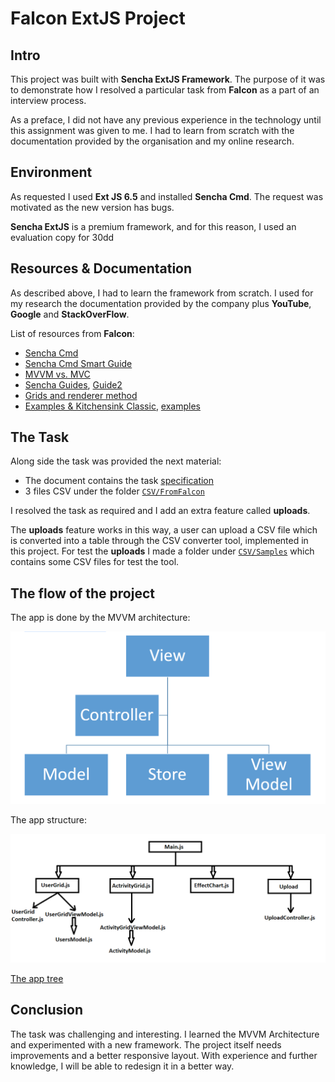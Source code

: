 # Falcon ExtJS Project

## Intro

This project was built with **Sencha ExtJS Framework**. The purpose of it was to demonstrate how I resolved a particular task from **Falcon** as a part of an interview process. 

As a preface, I did not have any previous experience in the technology until this assignment was given to me. I had to learn from scratch with the documentation provided by the organisation and my online research.

## Environment

As requested I used **Ext JS 6.5** and installed **Sencha Cmd**. The request was motivated as the new version has bugs.

**Sencha ExtJS** is a premium framework, and for this reason, I used an evaluation copy for 30dd

## Resources & Documentation

As described above, I had to learn the framework from scratch. I used for my research the documentation provided by the company plus **YouTube**, **Google** and **StackOverFlow**. 

List of resources from **Falcon**:

- [Sencha Cmd](https://www.sencha.com/products/extjs/cmd-download/)
- [Sencha Cmd Smart Guide](http://docs.sencha.com/extjs/6.0.2/guides/getting_started/getting_started.html)
- [MVVM vs. MVC](https://www.sencha.com/blog/ext-js-5-mvc-mvvm-and-more/)
- [Sencha Guides](http://docs.sencha.com/extjs/6.0.2/guides/core_concepts/classes.html), [Guide2](http://docs.sencha.com/extjs/6.0.2/guides/application_architecture/application_architecture.html)
- [Grids and renderer method](http://docs.sencha.com/extjs/6.0.2/classic/Ext.grid.Panel.html)
- [Examples & Kitchensink Classic](http://examples.sencha.com/extjs/6.2.0/examples/), [examples](http://examples.sencha.com/extjs/6.2.0/examples/kitchensink/) 

## The Task

Along side the task was provided the next material:

- The document contains the task [specification](https://github.com/Jakub41/Falcon-Extjs/blob/master/Doc/Nordantech_Ext%20JS_Challenge.pdf) 
- 3 files CSV under the folder [`CSV/FromFalcon`](https://github.com/Jakub41/Falcon-Extjs/tree/master/CSV/FromFalcon)

I resolved the task as required and I add an extra feature called **uploads**.

The **uploads** feature works in this way, a user can upload a CSV file which is converted into a table through the CSV converter tool, implemented in this project. For test the **uploads** I made a folder under [`CSV/Samples`](https://github.com/Jakub41/Falcon-Extjs/tree/master/CSV/Samples) which contains some CSV files for test the tool. 

## The flow of the project

The app is done by the MVVM architecture:

![Image of the app flow](https://github.com/Jakub41/Falcon-Extjs/blob/master/Doc/appFlow.png)

The app structure:

![Image of the app flow](https://github.com/Jakub41/Falcon-Extjs/blob/master/Doc/StructureFlow.png)

[The app tree](https://github.com/Jakub41/Falcon-Extjs/blob/master/Doc/treefiles.md#tree-map)



## Conclusion

The task was challenging and interesting. I learned the MVVM Architecture and experimented with a new framework. The project itself needs improvements and a better responsive layout. With experience and further knowledge, I will be able to redesign it in a better way.


    

